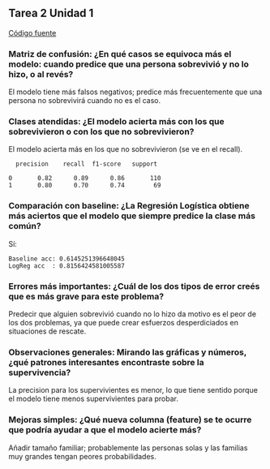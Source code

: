 ## Tarea 2 Unidad 1

[Código fuente](./src/ex_2.py)

### Matriz de confusión: ¿En qué casos se equivoca más el modelo: cuando predice que una persona sobrevivió y no lo hizo, o al revés?

El modelo tiene más falsos negativos; predice más frecuentemente que una persona
no sobrevivirá cuando no es el caso.

### Clases atendidas: ¿El modelo acierta más con los que sobrevivieron o con los que no sobrevivieron?

El modelo acierta más en los que no sobrevivieron (se ve en el recall).

```
  precision    recall  f1-score   support

0       0.82      0.89      0.86       110
1       0.80      0.70      0.74        69
```

### Comparación con baseline: ¿La Regresión Logística obtiene más aciertos que el modelo que siempre predice la clase más común?

Sí:

```
Baseline acc: 0.6145251396648045
LogReg acc  : 0.8156424581005587
```

### Errores más importantes: ¿Cuál de los dos tipos de error creés que es más grave para este problema?

Predecir que alguien sobrevivió cuando no lo hizo da motivo es el peor de los
dos problemas, ya que puede crear esfuerzos desperdiciados en situaciones de
rescate.

### Observaciones generales: Mirando las gráficas y números, ¿qué patrones interesantes encontraste sobre la supervivencia?

La precision para los supervivientes es menor, lo que tiene sentido porque el
modelo tiene menos supervivientes para probar.

### Mejoras simples: ¿Qué nueva columna (feature) se te ocurre que podría ayudar a que el modelo acierte más?

Añadir tamaño familiar; probablemente las personas solas y las familias
muy grandes tengan peores probabilidades.
